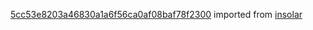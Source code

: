 [5cc53e8203a46830a1a6f56ca0af08baf78f2300](https://github.com/insolar/insolar/commit/5cc53e8203a46830a1a6f56ca0af08baf78f2300) imported from [insolar](https://github.com/insolar/insolar)
